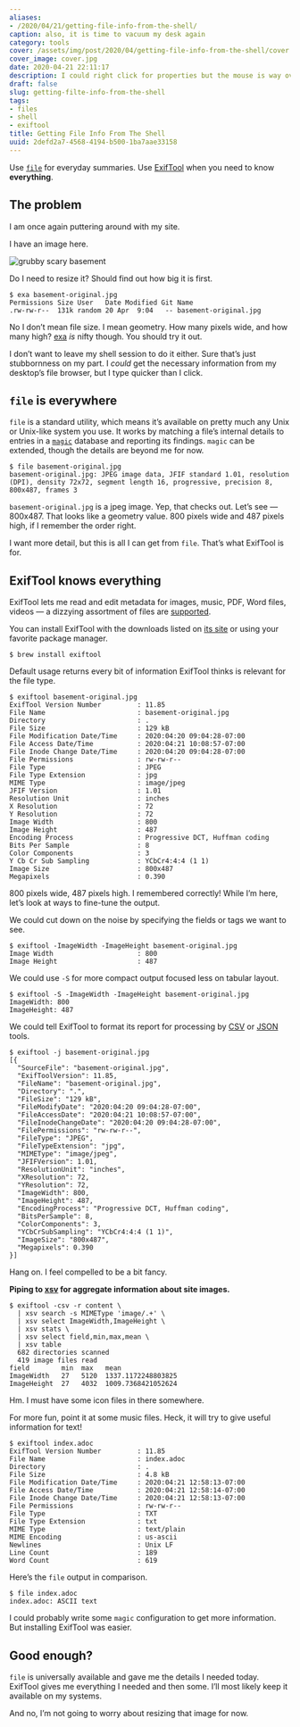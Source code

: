 ```yaml
---
aliases:
- /2020/04/21/getting-file-info-from-the-shell/
caption: also, it is time to vacuum my desk again
category: tools
cover: /assets/img/post/2020/04/getting-file-info-from-the-shell/cover.jpg
cover_image: cover.jpg
date: 2020-04-21 22:11:17
description: I could right click for properties but the mouse is way over there
draft: false
slug: getting-filte-info-from-the-shell
tags:
- files
- shell
- exiftool
title: Getting File Info From The Shell
uuid: 2defd2a7-4568-4194-b500-1ba7aae33158
---
```


Use [`file`](https://en.wikipedia.org/wiki/File_(command)) for everyday
summaries. Use [ExifTool](https://exiftool.org/) when you need to know
**everything**.

The problem
-----------

I am once again puttering around with my site.

I have an image here.

![grubby scary basement](/assets/img/post/2020/04/getting-file-info-from-the-shell/basement-original.jpg "I occupied this basement [a few years ago](/post/2017/03/geekish-update/)")

Do I need to resize it? Should find out how big it is first.

    $ exa basement-original.jpg
    Permissions Size User   Date Modified Git Name
    .rw-rw-r--  131k random 20 Apr  9:04   -- basement-original.jpg

No I don’t mean file size. I mean geometry. How many pixels wide, and
how many high? [exa](https://the.exa.website/) *is* nifty though. You
should try it out.

I don’t want to leave my shell session to do it either. Sure that’s just
stubbornness on my part. I *could* get the necessary information from my
desktop’s file browser, but I type quicker than I click.

## `file` is everywhere

`file` is a standard utility, which means it’s available on pretty much
any Unix or Unix-like system you use. It works by matching a file’s
internal details to entries in a
[`magic`](https://linux.die.net/man/5/magic) database and reporting its
findings. `magic` can be extended, though the details are beyond me for
now.

    $ file basement-original.jpg
    basement-original.jpg: JPEG image data, JFIF standard 1.01, resolution (DPI), density 72x72, segment length 16, progressive, precision 8, 800x487, frames 3

`basement-original.jpg` is a jpeg image. Yep, that checks out. Let’s
see — 800x487. That looks like a geometry value. 800 pixels wide and 487
pixels high, if I remember the order right.

I want more detail, but this is all I can get from `file`. That’s what
ExifTool is for.

## ExifTool knows everything

ExifTool lets me read and edit metadata for images, music, PDF, Word
files, videos — a dizzying assortment of files are
[supported](https://exiftool.org/#supported).

You can install ExifTool with the downloads listed on [its
site](https://exiftool.org/) or using your favorite package manager.

    $ brew install exiftool

Default usage returns every bit of information ExifTool thinks is
relevant for the file type.

    $ exiftool basement-original.jpg
    ExifTool Version Number         : 11.85
    File Name                       : basement-original.jpg
    Directory                       : .
    File Size                       : 129 kB
    File Modification Date/Time     : 2020:04:20 09:04:28-07:00
    File Access Date/Time           : 2020:04:21 10:08:57-07:00
    File Inode Change Date/Time     : 2020:04:20 09:04:28-07:00
    File Permissions                : rw-rw-r--
    File Type                       : JPEG
    File Type Extension             : jpg
    MIME Type                       : image/jpeg
    JFIF Version                    : 1.01
    Resolution Unit                 : inches
    X Resolution                    : 72
    Y Resolution                    : 72
    Image Width                     : 800
    Image Height                    : 487
    Encoding Process                : Progressive DCT, Huffman coding
    Bits Per Sample                 : 8
    Color Components                : 3
    Y Cb Cr Sub Sampling            : YCbCr4:4:4 (1 1)
    Image Size                      : 800x487
    Megapixels                      : 0.390

800 pixels wide, 487 pixels high. I remembered correctly! While I’m
here, let’s look at ways to fine-tune the output.

We could cut down on the noise by specifying the fields or tags we want
to see.

    $ exiftool -ImageWidth -ImageHeight basement-original.jpg
    Image Width                     : 800
    Image Height                    : 487

We could use `-S` for more compact output focused less on tabular
layout.

    $ exiftool -S -ImageWidth -ImageHeight basement-original.jpg
    ImageWidth: 800
    ImageHeight: 487

We could tell ExifTool to format its report for processing by
[CSV](https://github.com/secretGeek/awesomecsv) or
[JSON](https://github.com/burningtree/awesome-json) tools.

    $ exiftool -j basement-original.jpg
    [{
      "SourceFile": "basement-original.jpg",
      "ExifToolVersion": 11.85,
      "FileName": "basement-original.jpg",
      "Directory": ".",
      "FileSize": "129 kB",
      "FileModifyDate": "2020:04:20 09:04:28-07:00",
      "FileAccessDate": "2020:04:21 10:08:57-07:00",
      "FileInodeChangeDate": "2020:04:20 09:04:28-07:00",
      "FilePermissions": "rw-rw-r--",
      "FileType": "JPEG",
      "FileTypeExtension": "jpg",
      "MIMEType": "image/jpeg",
      "JFIFVersion": 1.01,
      "ResolutionUnit": "inches",
      "XResolution": 72,
      "YResolution": 72,
      "ImageWidth": 800,
      "ImageHeight": 487,
      "EncodingProcess": "Progressive DCT, Huffman coding",
      "BitsPerSample": 8,
      "ColorComponents": 3,
      "YCbCrSubSampling": "YCbCr4:4:4 (1 1)",
      "ImageSize": "800x487",
      "Megapixels": 0.390
    }]

Hang on. I feel compelled to be a bit fancy.

**Piping to [xsv](https://github.com/BurntSushi/xsv) for aggregate information about site images.**

    $ exiftool -csv -r content \
      | xsv search -s MIMEType 'image/.+' \
      | xsv select ImageWidth,ImageHeight \
      | xsv stats \
      | xsv select field,min,max,mean \
      | xsv table
      682 directories scanned
      419 image files read
    field        min  max   mean
    ImageWidth   27   5120  1337.1172248803825
    ImageHeight  27   4032  1009.7368421052624

Hm. I must have some icon files in there somewhere.

For more fun, point it at some music files. Heck, it will try to give
useful information for text!

    $ exiftool index.adoc
    ExifTool Version Number         : 11.85
    File Name                       : index.adoc
    Directory                       : .
    File Size                       : 4.8 kB
    File Modification Date/Time     : 2020:04:21 12:58:13-07:00
    File Access Date/Time           : 2020:04:21 12:58:14-07:00
    File Inode Change Date/Time     : 2020:04:21 12:58:13-07:00
    File Permissions                : rw-rw-r--
    File Type                       : TXT
    File Type Extension             : txt
    MIME Type                       : text/plain
    MIME Encoding                   : us-ascii
    Newlines                        : Unix LF
    Line Count                      : 189
    Word Count                      : 619

Here’s the `file` output in comparison.

    $ file index.adoc
    index.adoc: ASCII text

I could probably write some `magic` configuration to get more
information. But installing ExifTool was easier.

## Good enough?

`file` is universally available and gave me the details I needed today.
ExifTool gives me everything I needed and then some. I’ll most likely
keep it available on my systems.

And no, I’m not going to worry about resizing that image for now.